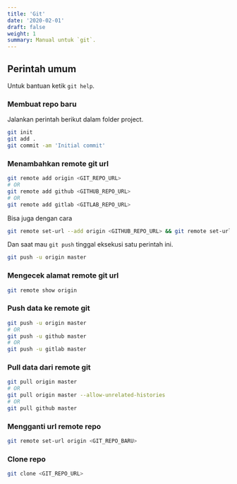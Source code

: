 ```yaml
---
title: 'Git'
date: '2020-02-01'
draft: false
weight: 1
summary: Manual untuk `git`.
---
```


## Perintah umum

Untuk bantuan ketik `git help`.

### Membuat repo baru

Jalankan perintah berikut dalam folder project.

```bash
git init
git add .
git commit -am 'Initial commit'
```

### Menambahkan remote git url

```bash
git remote add origin <GIT_REPO_URL>
# OR
git remote add github <GITHUB_REPO_URL>
# OR
git remote add gitlab <GITLAB_REPO_URL>
```

Bisa juga dengan cara

```bash
git remote set-url --add origin <GITHUB_REPO_URL> && git remote set-url --add origin <GITLAB_REPO_URL>
```

Dan saat mau `git push` tinggal eksekusi satu perintah ini.

```bash
git push -u origin master
```

### Mengecek alamat remote git url

```bash
git remote show origin
```

### Push data ke remote git

```bash
git push -u origin master
# OR
git push -u github master
# OR
git push -u gitlab master
```

### Pull data dari remote git

```bash
git pull origin master
# OR
git pull origin master --allow-unrelated-histories
# OR
git pull github master
```

### Mengganti url remote repo

```bash
git remote set-url origin <GIT_REPO_BARU>
```

### Clone repo

```bash
git clone <GIT_REPO_URL>
```
